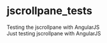 jscrollpane_tests
=================

Testing the jscrollpane with AngularJS  
Just testing jscrollpane with AngularJS
